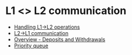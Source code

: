 # L1 <> L2 communication

- [Handling L1→L2 operations](./l1_l2_communication/l1_to_l2.md)
- [L2→L1 communication](./l1_l2_communication/l2_to_l1.md)
- [Overview - Deposits and Withdrawals](./l1_l2_communication/overview_deposits_withdrawals.md)
- [Priority queue](./priority-queue.md)
